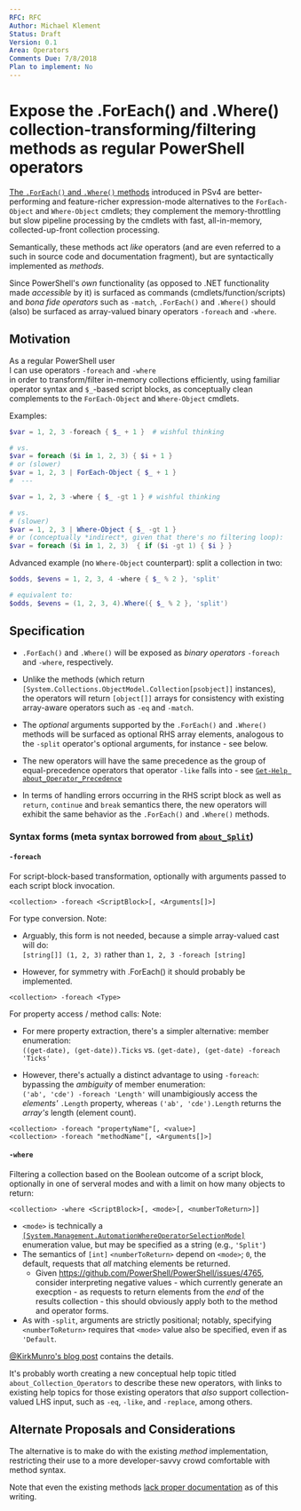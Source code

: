 ```yaml
---
RFC: RFC
Author: Michael Klement
Status: Draft
Version: 0.1
Area: Operators
Comments Due: 7/8/2018
Plan to implement: No
---
```


# Expose the .ForEach() and .Where() collection-transforming/filtering methods as regular PowerShell operators

[The `.ForEach()` and `.Where()` methods](http://www.powershellmagazine.com/2014/10/22/foreach-and-where-magic-methods/) introduced in PSv4 are better-performing and feature-richer expression-mode alternatives to the `ForEach-Object` and `Where-Object` cmdlets; they complement the memory-throttling but slow pipeline processing by the cmdlets with fast, all-in-memory, collected-up-front collection processing.

Semantically, these methods act _like_ operators (and are even referred to a such in source code and documentation fragment), but are syntactically implemented as _methods_.

Since PowerShell's _own_ functionality (as opposed to .NET functionality made _accessible_ by it) is surfaced as commands (cmdlets/function/scripts) and _bona fide operators_ such as `-match`, `.ForEach()` and `.Where()` should (also) be surfaced as array-valued binary operators `-foreach` and `-where`.

## Motivation

As a regular PowerShell user  
I can use operators `-foreach` and `-where`  
in order to transform/filter in-memory collections efficiently, using familiar operator syntax and `$_`-based script blocks, as conceptually clean complements to the `ForEach-Object` and `Where-Object` cmdlets.

Examples:

```powershell
$var = 1, 2, 3 -foreach { $_ + 1 }  # wishful thinking

# vs.
$var = foreach ($i in 1, 2, 3) { $i + 1 }
# or (slower)
$var = 1, 2, 3 | ForEach-Object { $_ + 1 }
#  ---

$var = 1, 2, 3 -where { $_ -gt 1 } # wishful thinking

# vs.
# (slower)
$var = 1, 2, 3 | Where-Object { $_ -gt 1 }
# or (conceptually *indirect*, given that there's no filtering loop):
$var = foreach ($i in 1, 2, 3)  { if ($i -gt 1) { $i } }
```

Advanced example (no `Where-Object` counterpart): split a collection in two:

```powershell
$odds, $evens = 1, 2, 3, 4 -where { $_ % 2 }, 'split'

# equivalent to:
$odds, $evens = (1, 2, 3, 4).Where({ $_ % 2 }, 'split')
```


## Specification

* `.ForEach()` and `.Where()` will be exposed as _binary operators_ `-foreach` and `-where`, respectively.

* Unlike the methods (which return `[System.Collections.ObjectModel.Collection[psobject]]` instances), the operators will return `[object[]]` arrays for consistency with existing array-aware operators such as `-eq` and `-match`.

* The _optional_ arguments supported by the `.ForEach()` and `.Where()` methods will be surfaced as optional RHS array elements, analogous to the `-split` operator's optional arguments, for instance - see below.

* The new operators will have the same precedence as the group of equal-precedence operators that operator `-like` falls into - see [`Get-Help about_Operator_Precedence`](https://github.com/PowerShell/PowerShell-Docs/blob/staging/reference/6/Microsoft.PowerShell.Core/About/about_Operator_Precedence.md)

* In terms of handling errors occurring in the RHS script block as well as `return`, `continue` and `break` semantics there, the new operators will exhibit the same behavior as the `.ForEach()` and `.Where()` methods.

### Syntax forms (meta syntax borrowed from [`about_Split`](https://github.com/PowerShell/PowerShell-Docs/blob/staging/reference/6/Microsoft.PowerShell.Core/About/about_Split.md]))

#### `-foreach`

For script-block-based transformation, optionally with arguments passed to each script block invocation.

```none
<collection> -foreach <ScriptBlock>[, <Arguments[]>]
```

For type conversion.
Note: 

 * Arguably, this form is not needed, because a simple array-valued cast will do:  
`[string[]] (1, 2, 3)` rather than `1, 2, 3 -foreach [string]`

 * However, for symmetry with .ForEach() it should probably be implemented.

```none
<collection> -foreach <Type>
```

For property access / method calls:
Note:

* For mere property extraction, there's a simpler alternative: member enumeration:  
`((get-date), (get-date)).Ticks` vs.  `(get-date), (get-date) -foreach 'Ticks'`

* However, there's actually a distinct advantage to using `-foreach`: bypassing the _ambiguity_ of member enumeration:  
`('ab', 'cde') -foreach 'Length'` will unambigiously access the _elements'_ `.Length` property, 
whereas `('ab', 'cde').Length` returns the _array's_ length (element count).

```none
<collection> -foreach "propertyName"[, <value>]
<collection> -foreach "methodName"[, <Arguments[]>]
```

#### `-where`

Filtering a collection based on the Boolean outcome of a script block, optionally in one of serveral modes and with a limit on how many objects to return:

```none
<collection> -where <ScriptBlock>[, <mode>[, <numberToReturn>]]
```

* `<mode>` is technically a [`[System.Management.AutomationWhereOperatorSelectionMode]`](https://docs.microsoft.com/en-us/dotnet/api/system.management.automation.whereoperatorselectionmode?view=powershellsdk-1.1.0) enumeration value, but may be specified as a string (e.g., `'Split'`)
* The semantics of `[int]` `<numberToReturn>` depend on `<mode>`; `0`, the default, requests that _all_ matching elements be returned.
  * Given https://github.com/PowerShell/PowerShell/issues/4765, consider interpreting negative values - which currently generate an execption - as requests to return elements from the _end_ of the results collection - this should obviously apply both to the method and operator forms.
* As with `-split`, arguments are strictly positional; notably, specifying `<numberToReturn>` requires that `<mode>` value also be specified, even if as `'Default`.

[@KirkMunro's blog post](http://www.powershellmagazine.com/2014/10/22/foreach-and-where-magic-methods/) contains the details.

It's probably worth creating a new conceptual help topic titled `about_Collection_Operators` to describe these new operators, with links to existing help topics for those existing operators that _also_ support collection-valued LHS input, such as `-eq`, `-like`, and `-replace`, among others.

## Alternate Proposals and Considerations

The alternative is to make do with the existing _method_ implementation, restricting their use to a more developer-savvy crowd comfortable with method syntax.

Note that even the existing methods [lack proper documentation](https://github.com/PowerShell/PowerShell-Docs/issues/2307) as of this writing.
